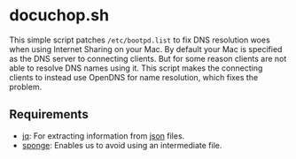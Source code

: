 docuchop.sh
===========

This simple script patches ``/etc/bootpd.list`` to fix DNS resolution
woes when using Internet Sharing on your Mac. By default your Mac is
specified as the DNS server to connecting clients. But for some reason
clients are not able to resolve DNS names using it. This script makes
the connecting clients to instead use OpenDNS for name resolution,
which fixes the problem.

Requirements
------------

* [jq](http://stedolan.github.io/jq/): For extracting information from [json](http://en.wikipedia.org/wiki/JSON) files.
* [sponge](http://joeyh.name/code/moreutils/): Enables us to avoid using an intermediate file.

